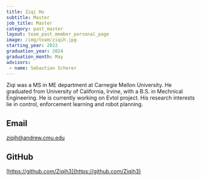 ```yaml
---
title: Ziqi Hu
subtitle: Master
job_title: Master
category: past_master
layout: team_past_member_personal_page
image: /img/team/ziqih.jpg
starting_year: 2022
graduation_year: 2024
graduation_month: May
advisors:
 - name: Sebastian Scherer
---
```


Ziqi was a MS in ME department at Carnegie Mellon University. He graduated from University of California, Irvine, with a B.S. in Mechnical Engineering. He is currently working on Evtol project. His research interests lie in control, enforcement learning and robot planning.

## Email ##
[ziqih@andrew.cmu.edu](ziqih@andrew.cmu.edu)

## GitHub ##
[https://github.com/Ziqih3](https://github.com/Ziqih3)